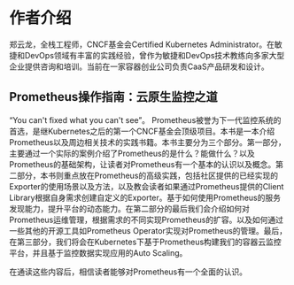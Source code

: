 # 作者介绍

郑云龙，全栈工程师，CNCF基金会Certified Kubernetes Administrator。在敏捷和DevOps领域有丰富的实践经验，曾作为敏捷和DevOps技术教练向多家大型企业提供咨询和培训。当前在一家容器创业公司负责CaaS产品研发和设计。

## Prometheus操作指南：云原生监控之道

“You can't fixed what you can't see”。 Prometheus被誉为下一代监控系统的首选，是继Kubernetes之后的第一个CNCF基金会顶级项目。本书是一本介绍Prometheus以及周边相关技术的实践书籍。本书主要分为三个部分。第一部分，主要通过一个实际的案例介绍了Prometheus的是什么？能做什么？以及Prometheus的基础架构，让读者对Prometheus有一个基本的认识以及概念。第二部分，本书则重点放在Prometheus的高级实践，包括社区提供的已经实现的Exporter的使用场景以及方法，以及教会读者如果通过Prometheus提供的Client Library根据自身需求创建自定义的Exporter。基于如何使用Prometheus的服务发现能力，提升平台的动态能力。在第二部分的最后我们会介绍如何对Prometheus运维管理，根据需求的不同实现Prometheus的扩容。以及如何通过一些其他的开源工具如Prometheus Operator实现对Prometheus的管理。最后，在第三部分，我们将会在Kubernetes下基于Prometheus构建我们的容器云监控平台，并且基于监控数据实现应用的Auto Scaling。

在通读这些内容后，相信读者能够对Prometheus有一个全面的认识。